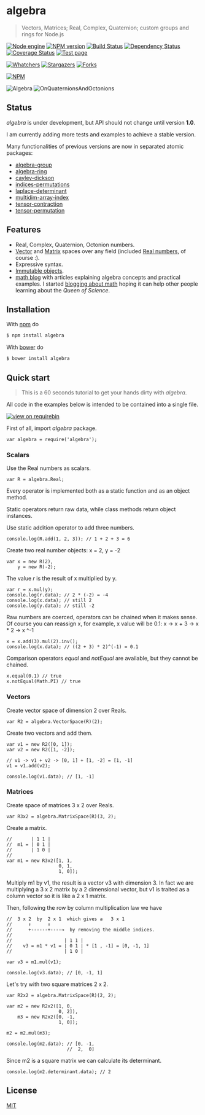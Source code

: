 # algebra

> Vectors, Matrices; Real, Complex, Quaternion; custom groups and rings for Node.js

[![Node engine](https://img.shields.io/node/v/algebra.svg)](https://nodejs.org/en/) [![NPM version](https://badge.fury.io/js/algebra.png)](http://badge.fury.io/js/algebra) [![Build Status](https://travis-ci.org/fibo/algebra.png?branch=master)](https://travis-ci.org/fibo/algebra?branch=master) [![Dependency Status](https://gemnasium.com/fibo/algebra.png)](https://gemnasium.com/fibo/algebra) [![Coverage Status](https://coveralls.io/repos/fibo/algebra/badge.svg?branch=master)](https://coveralls.io/r/fibo/algebra?branch=master) [![Test page](https://img.shields.io/badge/test-page-blue.svg)](http://g14n.info/algebra/test)


[![Whatchers](https://img.shields.io/github/watchers/fibo/algebra.svg?style=social&label=Watch)](https://github.com/fibo/algebra/watchers) [![Stargazers](https://img.shields.io/github/stars/fibo/algebra.svg?style=social&label=Star)](https://github.com/fibo/algebra/stargazers) [![Forks](https://img.shields.io/github/forks/fibo/algebra.svg?style=social&label=Forks)](https://github.com/fibo/algebra/network/members)

[![NPM](https://nodei.co/npm-dl/algebra.png)](https://nodei.co/npm-dl/algebra/)

![Algebra](http://g14n.info/algebra/images/Cover-Algebra.png) ![OnQuaternionsAndOctonions](http://g14n.info/algebra/images/Cover-OnQuaternionsAndOctonions.png)

## Status

*algebra* is under development, but API should not change until version **1.0**.

I am currently adding more tests and examples to achieve a stable version.

Many functionalities of previous versions are now in separated atomic packages:

* [algebra-group](http://npm.im/algebra-group)
* [algebra-ring](http://npm.im/algebra-ring)
* [cayley-dickson](http://npm.im/cayley-dickson)
* [indices-permutations](http://npm.im/indices-permutations)
* [laplace-determinant](http://npm.im/laplace-determinant)
* [multidim-array-index](http://npm.im/multidim-array-index)
* [tensor-contraction](http://npm.im/tensor-contraction)
* [tensor-permutation](http://npm.im/tensor-product)

## Features

* Real, Complex, Quaternion, Octonion numbers.
* [Vector](#vectors) and [Matrix](#matrices) spaces over any field (included [Real numbers](#scalars), of course :).
* Expressive syntax.
* [Immutable objects](https://en.wikipedia.org/wiki/Immutable_object).
* [math blog][1] with articles explaining algebra concepts and practical examples. I started [blogging about math](http://g14n.info/algebra/2015/08/i-love-math/) hoping it can help other people learning about the *Queen of Science*.

## Installation

With [npm](https://npmjs.org/) do

```bash
$ npm install algebra
```

With [bower](http://bower.io/) do

```bash
$ bower install algebra
```

## Quick start

> This is a 60 seconds tutorial to get your hands dirty with *algebra*.

All code in the examples below is intended to be contained into a single file.

[![view on requirebin](http://requirebin.com/badge.png)](http://requirebin.com/?gist=345763d95f093b9d9350)

First of all, import *algebra* package.

```
var algebra = require('algebra');
```

### Scalars

Use the Real numbers as scalars.

```
var R = algebra.Real;
```

Every operator is implemented both as a static function and as an object method.

Static operators return raw data, while class methods return object instances.

Use static addition operator to add three numbers.

```
console.log(R.add(1, 2, 3)); // 1 + 2 + 3 = 6
```

Create two real number objects: x = 2, y = -2

```
var x = new R(2),
    y = new R(-2);
```

The value *r* is the result of x multiplied by y.

```
var r = x.mul(y);
console.log(r.data); // 2 * (-2) = -4
console.log(x.data); // still 2
console.log(y.data); // still -2
```

Raw numbers are coerced, operators can be chained when it makes sense.
Of course you can reassign x, for example, x value will be 0.1: x -> x + 3 -> x * 2 -> x ^-1

```
x = x.add(3).mul(2).inv();
console.log(x.data); // ((2 + 3) * 2)^(-1) = 0.1
```

Comparison operators *equal* and *notEqual* are available, but they cannot be chained.

```
x.equal(0.1) // true
x.notEqual(Math.PI) // true
```

### Vectors

Create vector space of dimension 2 over Reals.

```
var R2 = algebra.VectorSpace(R)(2);
```

Create two vectors and add them.

```
var v1 = new R2([0, 1]);
var v2 = new R2([1, -2]);

// v1 -> v1 + v2 -> [0, 1] + [1, -2] = [1, -1]
v1 = v1.add(v2);

console.log(v1.data); // [1, -1]
```

### Matrices

Create space of matrices 3 x 2 over Reals.

```
var R3x2 = algebra.MatrixSpace(R)(3, 2);
```

Create a matrix.

```
//       | 1 1 |
//  m1 = | 0 1 |
//       | 1 0 |
//
var m1 = new R3x2([1, 1,
                   0, 1,
                   1, 0]);
```

Multiply m1 by v1, the result is a vector v3 with dimension 3.
In fact we are multiplying a 3 x 2 matrix by a 2 dimensional vector, but v1 is traited as a column vector so it is like a 2 x 1 matrix.

Then, following the row by column multiplication law we have

```
//  3 x 2  by  2 x 1  which gives a   3 x 1
//      ↑      ↑
//      +------+----→  by removing the middle indices.
//
//                   | 1 1 |
//    v3 = m1 * v1 = | 0 1 | * [1 , -1] = [0, -1, 1]
//                   | 1 0 |

var v3 = m1.mul(v1);

console.log(v3.data); // [0, -1, 1]
```

Let's try with two square matrices 2 x 2.

```
var R2x2 = algebra.MatrixSpace(R)(2, 2);

var m2 = new R2x2([1, 0,
                   0, 2]),
    m3 = new R2x2([0, -1,
                   1, 0]);

m2 = m2.mul(m3);

console.log(m2.data); // [0, -1,
                      //  2,  0]
```

Since m2 is a square matrix we can calculate its determinant.

```
console.log(m2.determinant.data); // 2
```

## License

[MIT](http://g14n.info/mit-license/)

  [1]: http://g14n.info/algebra/articles "algebra blog"

